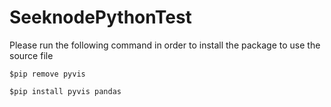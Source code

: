 # SeeknodePythonTest

Please run the following command in order to install the package to use the source file

```
$pip remove pyvis

$pip install pyvis pandas
```
